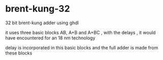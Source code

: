 # brent-kung-32
32 bit brent-kung adder using ghdl 

it uses three basic blocks AB, A+B and A+BC , with the delays , it would have encountered for an 18 nm technology

delay is incorporated in this basic blocks and the full adder is made from these blocks

